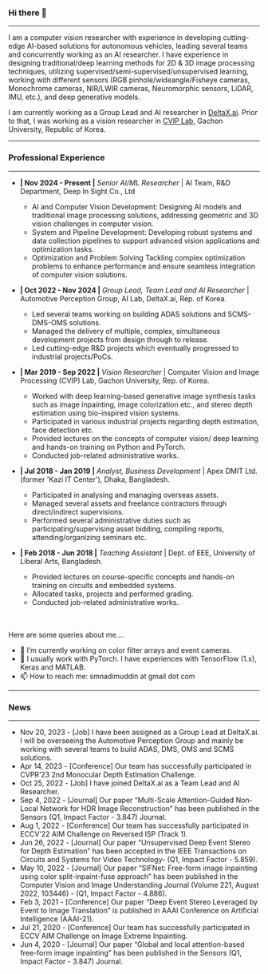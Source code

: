 ### Hi there 👋
---

I am a computer vision researcher with experience in developing cutting-edge AI-based solutions for autonomous vehicles, leading several teams and concurrently working as an AI researcher. I have experience in designing traditional/deep learning methods for 2D \& 3D image processing techniques, utilizing supervised/semi-supervised/unsupervised learning, working with different sensors (RGB pinhole/wideangle/Fisheye cameras, Monochrome cameras, NIR/LWIR cameras, Neuromorphic sensors, LiDAR, IMU, etc.), and deep generative models. 

I am currently working as a Group Lead and AI researcher in [DeltaX.ai](http://deltax.ai/renewal/eng/). Prior to that, I was working as a vision researcher in [CVIP Lab](https://sites.google.com/site/gachoncvip/home), Gachon University, Republic of Korea. 

---
### Professional Experience
---
- **| Nov 2024 - Present |** _Senior AI/ML Researcher_ | AI Team, R&D Department, Deep In Sight Co., Ltd
    - AI and Computer Vision Development: Designing AI models and traditional image processing solutions, addressing geometric and 3D vision challenges in computer vision.
    - System and Pipeline Development: Developing robust systems and data collection pipelines to support advanced vision applications and optimization tasks.
    - Optimization and Problem Solving Tackling complex optimization problems to enhance performance and ensure seamless integration of computer vision solutions.

- **| Oct 2022 - Nov 2024 |** _Group Lead, Team Lead and AI Researcher_ | Automotive Perception Group, AI Lab, DeltaX.ai, Rep. of Korea.
    - Led several teams working on building ADAS solutions and SCMS-DMS-OMS solutions.
    - Managed the delivery of multiple, complex, simultaneous development projects from design through to release.
    - Led cutting-edge R\&D projects which eventually progressed to industrial projects/PoCs.

- **| Mar 2019 - Sep 2022 |** _Vision Researcher_ | Computer Vision and Image Processing (CVIP) Lab, Gachon University, Rep. of Korea.
  - Worked with deep learning-based generative image synthesis tasks such as image inpainting, image colorization etc., and stereo depth estimation using bio-inspired vision systems. 
  - Participated in various industrial projects regarding depth estimation, face detection etc.
  - Provided lectures on the concepts of computer vision/ deep learning and hands-on training on Python and PyTorch.
  - Conducted job-related administrative works.

- **| Jul 2018 - Jan 2019 |** _Analyst, Business Development_ | Apex DMIT Ltd. (former 'Kazi IT Center'), Dhaka, Bangladesh.
  - Participated in analysing and managing overseas assets. 
  - Managed several assets and freelance contractors through direct/indirect supervisions.
  - Performed several administrative duties such as participating/supervising asset bidding, compiling reports, attending/organizing seminars etc. 

- **| Feb 2018 - Jun 2018 |** _Teaching Assistant_ | Dept. of EEE, University of Liberal Arts, Bangladesh.
  - Provided lectures on course-specific concepts and hands-on training on circuits and embedded systems.
  - Allocated tasks, projects and performed grading.
  - Conducted job-related administrative works.

<br><br>
Here are some queries about me....
<br>
- 🔭 I’m currently working on color filter arrays and event cameras.
- 💬 I usually work with PyTorch. I have experiences with TensorFlow (1.x), Keras and MATLAB. 
- 📫 How to reach me: smnadimuddin at gmail dot com
---
### News
---
- Nov 20, 2023 -   [Job] I have been assigned as a Group Lead at DeltaX.ai. I will be overseeing the Automotive Perception Group and mainly be working with several teams to build ADAS, DMS, OMS and SCMS solutions.
- Apr 14, 2023 -	[Conference] Our team has successfully participated in CVPR’23 2nd Monocular Depth Estimation Challenge.
- Oct 25, 2022 -	[Job] I have joined DeltaX.ai as a Team Lead and AI Researcher.
- Sep 4, 2022 - 	[Journal] Our paper “Multi-Scale Attention-Guided Non-Local Network for HDR Image Reconstruction” has been published in the Sensors (Q1, Impact Factor - 3.847) Journal.
- Aug 1, 2022 - 	[Conference] Our team has successfully participated in ECCV’22 AIM Challenge on Reversed ISP (Track 1).
- Jun 26, 2022 - 	[Journal] Our paper “Unsupervised Deep Event Stereo for Depth Estimation” has been accepted in the IEEE Transactions on Circuits and Systems for Video Technology- (Q1, Impact Factor - 5.859).
- May 10, 2022 - 	[Journal] Our paper “SIFNet: Free-form image inpainting using color split-inpaint-fuse approach” has been published in the Computer Vision and Image Understanding Journal (Volume 221, August 2022, 103446) - (Q1, Impact Factor - 4.886).
- Feb 3, 2021 - 	[Conference] Our paper “Deep Event Stereo Leveraged by Event to Image Translation” is published in AAAI Conference on Artificial Intelligence (AAAI-21).
- Jul 21, 2020 -	[Conference] Our team has successfully participated in ECCV AIM Challenge on Image Extreme Inpainting.
- Jun 4, 2020 -	[Journal] Our paper “Global and local attention-based free-form image inpainting” has been published in the Sensors (Q1, Impact Factor - 3.847) Journal.


<!-- - ⚡ Fun fact: I have recently stopped smoking.  -->

<!-- [Sayed Nadim's GitHub stats](https://github-readme-stats.vercel.app/api?username=sayednadim&show_icons=false&theme=gotham&count_private=true&hide=contribs)>



